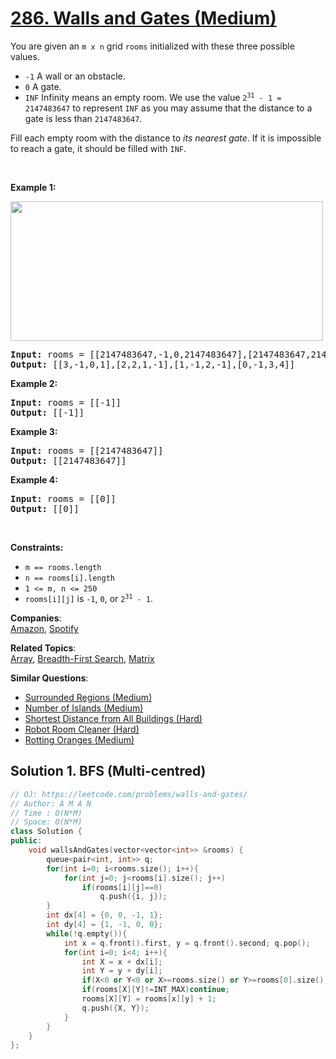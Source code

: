 # [286. Walls and Gates (Medium)](https://leetcode.com/problems/walls-and-gates/)

<p>You are given an <code>m x n</code> grid <code>rooms</code>&nbsp;initialized with these three possible values.</p>

<ul>
	<li><code>-1</code>&nbsp;A wall or an obstacle.</li>
	<li><code>0</code> A gate.</li>
	<li><code>INF</code> Infinity means an empty room. We use the value <code>2<sup>31</sup> - 1 = 2147483647</code> to represent <code>INF</code> as you may assume that the distance to a gate is less than <code>2147483647</code>.</li>
</ul>

<p>Fill each empty room with the distance to <em>its nearest gate</em>. If it is impossible to reach a gate, it should be filled with <code>INF</code>.</p>

<p>&nbsp;</p>
<p><strong>Example 1:</strong></p>
<img alt="" src="https://assets.leetcode.com/uploads/2021/01/03/grid.jpg" style="width: 500px; height: 223px;">
<pre><strong>Input:</strong> rooms = [[2147483647,-1,0,2147483647],[2147483647,2147483647,2147483647,-1],[2147483647,-1,2147483647,-1],[0,-1,2147483647,2147483647]]
<strong>Output:</strong> [[3,-1,0,1],[2,2,1,-1],[1,-1,2,-1],[0,-1,3,4]]
</pre>

<p><strong>Example 2:</strong></p>

<pre><strong>Input:</strong> rooms = [[-1]]
<strong>Output:</strong> [[-1]]
</pre>

<p><strong>Example 3:</strong></p>

<pre><strong>Input:</strong> rooms = [[2147483647]]
<strong>Output:</strong> [[2147483647]]
</pre>

<p><strong>Example 4:</strong></p>

<pre><strong>Input:</strong> rooms = [[0]]
<strong>Output:</strong> [[0]]
</pre>

<p>&nbsp;</p>
<p><strong>Constraints:</strong></p>

<ul>
	<li><code>m == rooms.length</code></li>
	<li><code>n == rooms[i].length</code></li>
	<li><code>1 &lt;= m, n &lt;= 250</code></li>
	<li><code>rooms[i][j]</code> is <code>-1</code>, <code>0</code>, or <code>2<sup>31</sup> - 1</code>.</li>
</ul>


**Companies**:  
[Amazon](https://leetcode.com/company/amazon), [Spotify](https://leetcode.com/company/spotify)

**Related Topics**:  
[Array](https://leetcode.com/tag/array/), [Breadth-First Search](https://leetcode.com/tag/breadth-first-search/), [Matrix](https://leetcode.com/tag/matrix/)

**Similar Questions**:
* [Surrounded Regions (Medium)](https://leetcode.com/problems/surrounded-regions/)
* [Number of Islands (Medium)](https://leetcode.com/problems/number-of-islands/)
* [Shortest Distance from All Buildings (Hard)](https://leetcode.com/problems/shortest-distance-from-all-buildings/)
* [Robot Room Cleaner (Hard)](https://leetcode.com/problems/robot-room-cleaner/)
* [Rotting Oranges (Medium)](https://leetcode.com/problems/rotting-oranges/)

## Solution 1. BFS (Multi-centred)

```cpp
// OJ: https://leetcode.com/problems/walls-and-gates/
// Author: A M A N
// Time : O(N*M)
// Space: O(N*M)
class Solution {
public:
    void wallsAndGates(vector<vector<int>> &rooms) {
        queue<pair<int, int>> q;
        for(int i=0; i<rooms.size(); i++){
            for(int j=0; j<rooms[i].size(); j++)
                if(rooms[i][j]==0)
                    q.push({i, j});
        }
        int dx[4] = {0, 0, -1, 1};
        int dy[4] = {1, -1, 0, 0};
        while(!q.empty()){
            int x = q.front().first, y = q.front().second; q.pop();
            for(int i=0; i<4; i++){
                int X = x + dx[i];
                int Y = y + dy[i];
                if(X<0 or Y<0 or X>=rooms.size() or Y>=rooms[0].size())continue;
                if(rooms[X][Y]!=INT_MAX)continue;
                rooms[X][Y] = rooms[x][y] + 1;
                q.push({X, Y});
            }
        }
    }
};
```